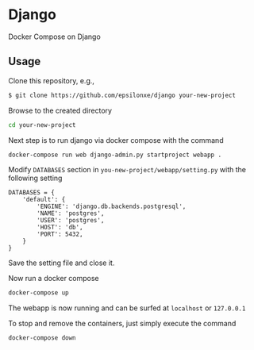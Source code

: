 # Django
Docker Compose on Django

## Usage
Clone this repository, e.g.,
```sh
$ git clone https://github.com/epsilonxe/django your-new-project
```
Browse to the created directory
```sh
cd your-new-project
```
Next step is to run django via docker compose with the command
```sh
docker-compose run web django-admin.py startproject webapp .
```
Modify ```DATABASES``` section in ```you-new-project/webapp/setting.py```
with the following setting
```
DATABASES = {
    'default': {
        'ENGINE': 'django.db.backends.postgresql',
        'NAME': 'postgres',
        'USER': 'postgres',
        'HOST': 'db',
        'PORT': 5432,
    }
}
```
Save the setting file and close it.

Now run a docker compose
```sh
docker-compose up
```

The webapp is now running and can be surfed at ```localhost``` or ```127.0.0.1```

To stop and remove the containers, just simply execute the command
```sh
docker-compose down
```
